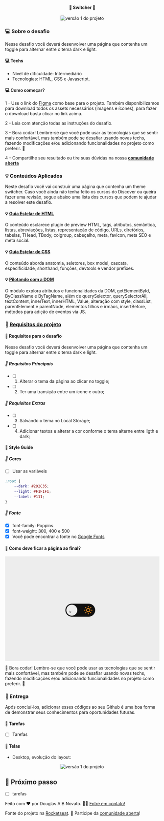 <h4 align="center"> 
	🚧 Switcher 🚀
</h4>

<p align="center" style="display: flex; align-items: flex-start; justify-content: center;">
  <img alt="versão 1 do projeto" title="#switcher" src="./.github/switcher-1.jpg">
</p>  

### 💻 Sobre o desafio

Nesse desafio você deverá desenvolver uma página que contenha um toggle para alternar entre o tema dark e light.

#### 💻 Techs

- Nível de dificuldade: Intermediário
- Tecnologias: HTML, CSS e Javascript.

#### 💻 Como começar?

1 - Use o link do [Figma](https://www.figma.com/file/CtyAtRf9aMCY3Ekg8KVHyq/DD-%2F-Theme-Switcher-(Copy)) como base para o projeto. Também disponibilizamos para download todos os assets necessários (imagens e ícones), para fazer o download basta clicar no link acima.  

2 - Leia com atenção todas as instruções do desafio.

3 - Bora codar! Lembre-se que você pode usar as tecnologias que se sentir mais confortável, mas também pode se desafiar usando novas techs, fazendo modificações e/ou adicionando funcionalidades no projeto como preferir. 🚀

4 - Compartilhe seu resultado ou tire suas dúvidas na nossa [**comunidade aberta**](https://discord.gg/bacwY2gDCF)

### 💡 Conteúdos Aplicados

Neste desafio você vai construir uma página que contenha um theme switcher. Caso você ainda não tenha feito os cursos do Discover ou queira fazer uma revisão, segue abaixo uma lista dos cursos que podem te ajudar a resolver este desafio.

#### 💡 [Guia Estelar de HTML](https://app.rocketseat.com.br/discover/course/o-guia-estelar-de-html?&) 
O conteúdo esclarece plugin de preview HTML, tags, atributos, semântica, listas, abreviações, listas, representação de código, URLs, diretórios, tabelas, THead, TBody, colgroup, cabeçalho, meta, favicon, meta SEO e meta social. 

#### 💡 [Guia Estelar de CSS](https://app.rocketseat.com.br/discover/course/o-guia-estelar-de-css?&) 
O conteúdo aborda anatomia, seletores, box model, cascata, especificidade, shorthand, funções, devtools e vendor prefixes. 

#### 💡 [Pilotando com a DOM](https://app.rocketseat.com.br/discover/course/pilotando-com-a-dom?&) 
O módulo explora atributos e funcionalidades da DOM, getElementById, ByClassName e ByTagName, além de querySelector, querySelectorAll, textContent, innerText, innerHTML, Value, alteração com style, classList, parentElement e parentNode, elementos filhos e irmãos, insertBefore, métodos para adição de eventos via JS.

### 🚀 [Requisitos do projeto](https://efficient-sloth-d85.notion.site/Desafio-Theme-Switcher-dbabdf77f70d43298df382c8e805fc13)

#### 🚀 Requisitos para o desafio 

Nesse desafio você deverá desenvolver uma página que contenha um toggle para alternar entre o tema dark e light.

##### 🚀 Requisitos Principais 

- [ ] 1. Alterar o tema da página ao clicar no toggle;
- [ ] 2. Ter uma transição entre um ícone e outro;

##### 🚀 Requisitos Extras

- [ ] 3. Salvando o tema no Local Storage;
- [ ] 4. Adicionar textos e alterar a cor conforme o tema alterne entre ligth e dark; 

#### 🎨 Style Guide

##### 🎨 Cores 

- [ ] Usar as variáveis

```css
:root {
	--dark: #292C35;
	--light: #F1F1F1;
	--label: #111;
}
```

##### 🎨 Fonte 

- [x] font-family: Poppins 
- [x] font-weight: 300, 400 e 500
- [x] Você pode encontrar a fonte no [Google Fonts](https://fonts.google.com/) 

#### 🎨 Como deve ficar a página ao final?
 
<p align="center" style="display: flex; align-items: flex-start; justify-content: center;"> 
  <img alt="switcher tela inicial" title="#switcher" src="./.github/preview.gif">
</p> 

🚀 Bora codar! Lembre-se que você pode usar as tecnologias que se sentir mais confortável, mas também pode se desafiar usando novas techs, fazendo modificações e/ou adicionando funcionalidades no projeto como preferir. 🚀

### 📅 Entrega

Após concluí-los, adicionar esses códigos ao seu Github é uma boa forma de demonstrar seus conhecimentos para oportunidades futuras.

#### 📅 Tarefas

- [ ] Tarefas  

#### 📅 Telas

- Desktop, evolução do layout:

<p align="center" style="display: flex; align-items: flex-start; justify-content: center;">
  <img alt="versão 1 do projeto" title="#receita" src="./.github/switcher-4.jpg"> 
</p>

## 🚀 Próximo passo 

- [ ] tarefas

Feito com ❤️ por Douglas A B Novato. 👋🏽 [Entre em contato!](https://www.linkedin.com/in/douglasabnovato/)
 
Fonte do projeto na [Rocketseat](https://www.rocketseat.com.br/). 👋 Participe da [comunidade aberta](https://discord.gg/bacwY2gDCF)!
